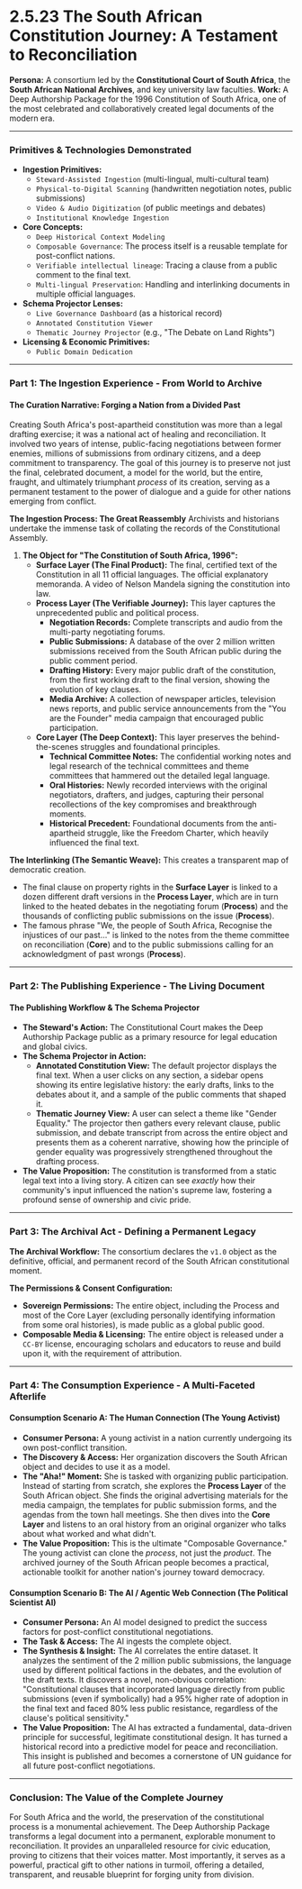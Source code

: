 # 2.5.23 The South African Constitution Journey: A Testament to Reconciliation

**Persona:** A consortium led by the **Constitutional Court of South Africa**, the **South African National Archives**, and key university law faculties.
**Work:** A Deep Authorship Package for the 1996 Constitution of South Africa, one of the most celebrated and collaboratively created legal documents of the modern era.

---

### **Primitives & Technologies Demonstrated**

*   **Ingestion Primitives:**
    *   `Steward-Assisted Ingestion` (multi-lingual, multi-cultural team)
    *   `Physical-to-Digital Scanning` (handwritten negotiation notes, public submissions)
    *   `Video & Audio Digitization` (of public meetings and debates)
    *   `Institutional Knowledge Ingestion`
*   **Core Concepts:**
    *   `Deep Historical Context Modeling`
    *   `Composable Governance`: The process itself is a reusable template for post-conflict nations.
    *   `Verifiable intellectual lineage`: Tracing a clause from a public comment to the final text.
    *   `Multi-lingual Preservation`: Handling and interlinking documents in multiple official languages.
*   **Schema Projector Lenses:**
    *   `Live Governance Dashboard` (as a historical record)
    *   `Annotated Constitution Viewer`
    *   `Thematic Journey Projector` (e.g., "The Debate on Land Rights")
*   **Licensing & Economic Primitives:**
    *   `Public Domain Dedication`

---

### **Part 1: The Ingestion Experience - From World to Archive**

#### **The Curation Narrative: Forging a Nation from a Divided Past**
Creating South Africa's post-apartheid constitution was more than a legal drafting exercise; it was a national act of healing and reconciliation. It involved two years of intense, public-facing negotiations between former enemies, millions of submissions from ordinary citizens, and a deep commitment to transparency. The goal of this journey is to preserve not just the final, celebrated document, a model for the world, but the entire, fraught, and ultimately triumphant *process* of its creation, serving as a permanent testament to the power of dialogue and a guide for other nations emerging from conflict.

**The Ingestion Process: The Great Reassembly**
Archivists and historians undertake the immense task of collating the records of the Constitutional Assembly.

1.  **The Object for "The Constitution of South Africa, 1996":**
    *   **Surface Layer (The Final Product):** The final, certified text of the Constitution in all 11 official languages. The official explanatory memoranda. A video of Nelson Mandela signing the constitution into law.
    *   **Process Layer (The Verifiable Journey):** This layer captures the unprecedented public and political process.
        *   **Negotiation Records:** Complete transcripts and audio from the multi-party negotiating forums.
        *   **Public Submissions:** A database of the over 2 million written submissions received from the South African public during the public comment period.
        *   **Drafting History:** Every major public draft of the constitution, from the first working draft to the final version, showing the evolution of key clauses.
        *   **Media Archive:** A collection of newspaper articles, television news reports, and public service announcements from the "You are the Founder" media campaign that encouraged public participation.
    *   **Core Layer (The Deep Context):** This layer preserves the behind-the-scenes struggles and foundational principles.
        *   **Technical Committee Notes:** The confidential working notes and legal research of the technical committees and theme committees that hammered out the detailed legal language.
        *   **Oral Histories:** Newly recorded interviews with the original negotiators, drafters, and judges, capturing their personal recollections of the key compromises and breakthrough moments.
        *   **Historical Precedent:** Foundational documents from the anti-apartheid struggle, like the Freedom Charter, which heavily influenced the final text.

**The Interlinking (The Semantic Weave):**
This creates a transparent map of democratic creation.
*   The final clause on property rights in the **Surface Layer** is linked to a dozen different draft versions in the **Process Layer**, which are in turn linked to the heated debates in the negotiating forum (**Process**) and the thousands of conflicting public submissions on the issue (**Process**).
*   The famous phrase "We, the people of South Africa, Recognise the injustices of our past..." is linked to the notes from the theme committee on reconciliation (**Core**) and to the public submissions calling for an acknowledgment of past wrongs (**Process**).

---

### **Part 2: The Publishing Experience - The Living Document**

#### **The Publishing Workflow & The Schema Projector**
*   **The Steward's Action:** The Constitutional Court makes the Deep Authorship Package public as a primary resource for legal education and global civics.
*   **The Schema Projector in Action:**
    *   **Annotated Constitution View:** The default projector displays the final text. When a user clicks on any section, a sidebar opens showing its entire legislative history: the early drafts, links to the debates about it, and a sample of the public comments that shaped it.
    *   **Thematic Journey View:** A user can select a theme like "Gender Equality." The projector then gathers every relevant clause, public submission, and debate transcript from across the entire object and presents them as a coherent narrative, showing how the principle of gender equality was progressively strengthened throughout the drafting process.
*   **The Value Proposition:** The constitution is transformed from a static legal text into a living story. A citizen can see *exactly* how their community's input influenced the nation's supreme law, fostering a profound sense of ownership and civic pride.

---

### **Part 3: The Archival Act - Defining a Permanent Legacy**

**The Archival Workflow:**
The consortium declares the `v1.0` object as the definitive, official, and permanent record of the South African constitutional moment.

**The Permissions & Consent Configuration:**
*   **Sovereign Permissions:** The entire object, including the Process and most of the Core Layer (excluding personally identifying information from some oral histories), is made public as a global public good.
*   **Composable Media & Licensing:** The entire object is released under a `CC-BY` license, encouraging scholars and educators to reuse and build upon it, with the requirement of attribution.

---

### **Part 4: The Consumption Experience - A Multi-Faceted Afterlife**

#### **Consumption Scenario A: The Human Connection (The Young Activist)**
*   **Consumer Persona:** A young activist in a nation currently undergoing its own post-conflict transition.
*   **The Discovery & Access:** Her organization discovers the South African object and decides to use it as a model.
*   **The "Aha!" Moment:** She is tasked with organizing public participation. Instead of starting from scratch, she explores the **Process Layer** of the South African object. She finds the original advertising materials for the media campaign, the templates for public submission forms, and the agendas from the town hall meetings. She then dives into the **Core Layer** and listens to an oral history from an original organizer who talks about what worked and what didn't.
*   **The Value Proposition:** This is the ultimate "Composable Governance." The young activist can clone the *process*, not just the *product*. The archived journey of the South African people becomes a practical, actionable toolkit for another nation's journey toward democracy.

#### **Consumption Scenario B: The AI / Agentic Web Connection (The Political Scientist AI)**
*   **Consumer Persona:** An AI model designed to predict the success factors for post-conflict constitutional negotiations.
*   **The Task & Access:** The AI ingests the complete object.
*   **The Synthesis & Insight:** The AI correlates the entire dataset. It analyzes the sentiment of the 2 million public submissions, the language used by different political factions in the debates, and the evolution of the draft texts. It discovers a novel, non-obvious correlation: "Constitutional clauses that incorporated language directly from public submissions (even if symbolically) had a 95% higher rate of adoption in the final text and faced 80% less public resistance, regardless of the clause's political sensitivity."
*   **The Value Proposition:** The AI has extracted a fundamental, data-driven principle for successful, legitimate constitutional design. It has turned a historical record into a predictive model for peace and reconciliation. This insight is published and becomes a cornerstone of UN guidance for all future post-conflict negotiations.

---

### **Conclusion: The Value of the Complete Journey**
For South Africa and the world, the preservation of the constitutional process is a monumental achievement. The Deep Authorship Package transforms a legal document into a permanent, explorable monument to reconciliation. It provides an unparalleled resource for civic education, proving to citizens that their voices matter. Most importantly, it serves as a powerful, practical gift to other nations in turmoil, offering a detailed, transparent, and reusable blueprint for forging unity from division.
